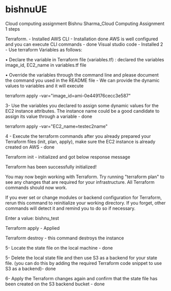 # bishnuUE
Cloud computing assignment
Bishnu Sharma_Cloud Computing Assignment 1 steps

Terraform. - Installed
AWS CLI - Installation done
AWS is well configured and you can execute CLI commands - done
Visual studio code - Installed
2 - Use terraform Variables as follows:

• Declare the variable in Terraform file (variables.tf) : declared the variables image_id, EC2_name in variables.tf file

• Override the variables through the command line and please document the command you used in the README file - We can provide the dynamic values to variables and it will execute

terraform apply -var="image_id=ami-0e449176cecc3e587"

3- Use the variables you declared to assign some dynamic values for the EC2 instance attributes. The instance name could be a good candidate to assign its value through a variable - done

terraform apply -var="EC2_name=testec2name"

4 - Execute the terraform commands after you already prepared your Terraform files (init, plan, apply), make sure the EC2 instance is already created on AWS - done

Terraform init - initialized and got below response message

Terraform has been successfully initialized!

You may now begin working with Terraform. Try running "terraform plan" to see any changes that are required for your infrastructure. All Terraform commands should now work.

If you ever set or change modules or backend configuration for Terraform, rerun this command to reinitialize your working directory. If you forget, other commands will detect it and remind you to do so if necessary.


Enter a value: bishnu_test

Terraform apply - Applied

Terraform destroy - this command destroys the instance

5- Locate the state file on the local machine - done

5- Delete the local state file and then use S3 as a backend for your state file. (you can do this by adding the required Terraform code snippet to use S3 as a backend)- done

6- Apply the Terraform changes again and confirm that the state file has been created on the S3 backend bucket - done
